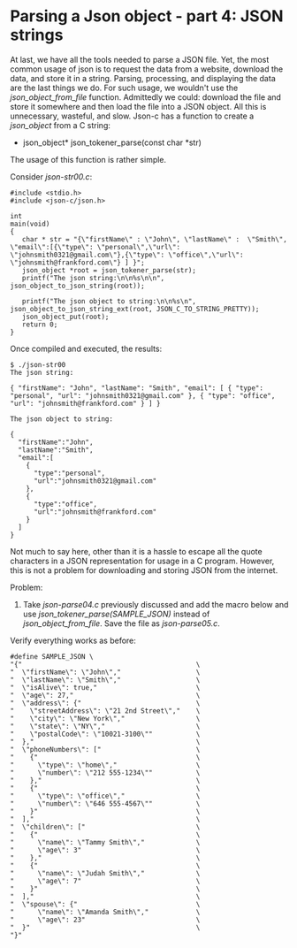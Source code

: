 # Parsing a Json object - part 4: JSON strings

At last, we have all the tools needed to parse a JSON file. Yet, the most common usage of json is to request the data from a website, download the data, and store it in a string.  Parsing, processing, and displaying the data are the last things we do. For such usage, we wouldn't use the _*json\_object\_from\_file*_ function. Admittedly we could: download the file and store it somewhere and then load the file into a JSON object. All this is unnecessary, wasteful, and slow. Json-c has a function to create a _*json\_object*_ from a C string:

- json_object* json_tokener_parse(const char *str) 

The usage of this function is rather simple.

Consider _*json-str00.c*_:

```
#include <stdio.h>
#include <json-c/json.h>

int 
main(void)
{
   char * str = "{\"firstName\" : \"John\", \"lastName\" :  \"Smith\", \"email\":[{\"type\": \"personal\",\"url\": \"johnsmith0321@gmail.com\"},{\"type\": \"office\",\"url\": \"johnsmith@frankford.com\"} ] }";
   json_object *root = json_tokener_parse(str);
   printf("The json string:\n\n%s\n\n", json_object_to_json_string(root));
   
   printf("The json object to string:\n\n%s\n", json_object_to_json_string_ext(root, JSON_C_TO_STRING_PRETTY));
   json_object_put(root);
   return 0;
}

```

Once compiled and executed, the results:

```
$ ./json-str00 
The json string:

{ "firstName": "John", "lastName": "Smith", "email": [ { "type": "personal", "url": "johnsmith0321@gmail.com" }, { "type": "office", "url": "johnsmith@frankford.com" } ] }

The json object to string:

{
  "firstName":"John",
  "lastName":"Smith",
  "email":[
    {
      "type":"personal",
      "url":"johnsmith0321@gmail.com"
    },
    {
      "type":"office",
      "url":"johnsmith@frankford.com"
    }
  ]
}

```

Not much to say here, other than it is a hassle to escape all the quote characters in a JSON representation for usage in a C program. However, this is not a problem for downloading and storing JSON from the internet.

Problem:

1. Take _*json-parse04.c*_ previously discussed and add the macro below and use _*json\_tokener\_parse(SAMPLE_JSON)*_ instead of _*json\_object\_from_file*_. Save the file as _*json-parse05.c*_.

Verify everything works as before:

```
#define SAMPLE_JSON \
"{"                                            \
"  \"firstName\": \"John\","                   \
"  \"lastName\": \"Smith\","                   \
"  \"isAlive\": true,"                         \
"  \"age\": 27,"                               \
"  \"address\": {"                             \
"    \"streetAddress\": \"21 2nd Street\","    \
"    \"city\": \"New York\","                  \
"    \"state\": \"NY\","                       \
"    \"postalCode\": \"10021-3100\""           \
"  },"                                         \
"  \"phoneNumbers\": ["                        \
"    {"                                        \
"      \"type\": \"home\","                    \
"      \"number\": \"212 555-1234\""           \
"    },"                                       \
"    {"                                        \
"      \"type\": \"office\","                  \
"      \"number\": \"646 555-4567\""           \
"    }"                                        \
"  ],"                                         \
"  \"children\": ["                            \
"    {"                                        \
"      \"name\": \"Tammy Smith\","             \
"      \"age\": 3"                             \
"    },"                                       \
"    {"                                        \
"      \"name\": \"Judah Smith\","             \
"      \"age\": 7"                             \
"    }"                                        \
"  ],"                                         \
"  \"spouse\": {"                              \
"      \"name\": \"Amanda Smith\","            \
"      \"age\": 23"                            \
"  }"                                          \
"}"
 
```

